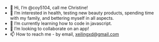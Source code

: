 - 👋 Hi, I’m @coy5104, call me Christine!
- 👀 I’m interested in health, testing new beauty products, spending time with my family, and bettering myself in all aspects.
- 🌱 I’m currently learning how to code in javascript.
- 💞️ I’m looking to collaborate on an app!
- 📫 How to reach me - by email, xeilingxd@gmail.com

<!---
coy5104/coy5104 is a ✨ special ✨ repository because its `README.md` (this file) appears on your GitHub profile.
You can click the Preview link to take a look at your changes.
--->
